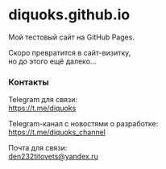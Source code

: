 # diquoks.github.io

Мой тестовый сайт на GitHub Pages.

Скоро превратится в сайт-визитку,\
но до этого ещё далеко...

### Контакты

Telegram для связи:\
https://t.me/diquoks

Telegram-канал с новостями о разработке:\
https://t.me/diquoks_channel

Почта для связи:\
den232titovets@yandex.ru